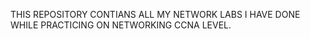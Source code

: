 THIS REPOSITORY CONTIANS ALL MY NETWORK LABS I HAVE DONE WHILE PRACTICING ON NETWORKING CCNA LEVEL.
